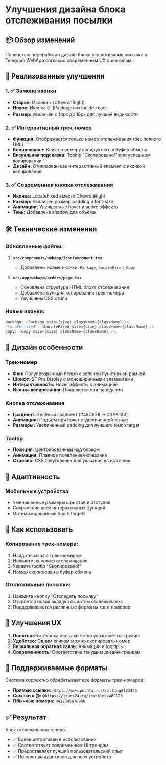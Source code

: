 # Улучшения дизайна блока отслеживания посылки

## 📦 Обзор изменений

Полностью переработан дизайн блока отслеживания посылки в Telegram WebApp согласно современным UX принципам.

## 🎯 Реализованные улучшения

### 1. ✅ Замена иконки
- **Старое:** Иконка `>` (ChevronRight)
- **Новое:** Иконка `📦` (Package) из lucide-react
- **Размер:** Увеличен с 14px до 16px для лучшей видимости

### 2. ✅ Интерактивный трек-номер
- **Функция:** Отображается только номер отслеживания (без полного URL)
- **Копирование:** Клик по номеру копирует его в буфер обмена
- **Визуальная подсказка:** Tooltip "Скопировано!" при успешном копировании
- **Дизайн:** Стилизован как интерактивный элемент с иконкой копирования

### 3. ✅ Современная кнопка отслеживания
- **Иконка:** LocateFixed вместо ChevronRight
- **Размер:** Увеличен размер padding и font-size
- **Анимации:** Улучшенные hover и active эффекты
- **Тень:** Добавлена shadow для объёма

## 🛠 Технические изменения

### Обновленные файлы:

1. **`src/components/webapp/IconComponent.tsx`**
   - Добавлены новые иконки: `Package`, `LocateFixed`, `Copy`

2. **`src/app/webapp/orders/page.tsx`**
   - Обновлена структура HTML блока отслеживания
   - Добавлена функция копирования трек-номера
   - Улучшены CSS стили

### Новые иконки:
```typescript
package: <Package size={size} className={className} />,
"locate-fixed": <LocateFixed size={size} className={className} />,
copy: <Copy size={size} className={className} />,
```

## 🎨 Дизайн особенности

### Трек-номер
- **Фон:** Полупрозрачный белый с зелёной пунктирной рамкой
- **Шрифт:** SF Pro Display с моноширинными элементами
- **Интерактивность:** Hover эффекты с анимацией
- **Иконка копирования:** Появляется при наведении

### Кнопка отслеживания
- **Градиент:** Зелёный градиент (#48C928 → #3AA120)
- **Анимации:** Подъём при hover с увеличенной тенью
- **Размеры:** Увеличенный padding для лучшего touch target

### Tooltip
- **Позиция:** Центрированный над блоком
- **Анимация:** Плавное появление/исчезание
- **Стрелка:** CSS треугольник для указания на источник

## 📱 Адаптивность

### Мобильные устройства:
- Уменьшенные размеры шрифтов и отступов
- Сохранение всех интерактивных функций
- Оптимизированные touch targets

## 🔧 Как использовать

### Копирование трек-номера:
1. Найдите заказ с трек-номером
2. Нажмите на номер отслеживания
3. Увидите tooltip "Скопировано!"
4. Номер скопирован в буфер обмена

### Отслеживание посылки:
1. Нажмите кнопку "Отследить посылку"
2. Откроется новая вкладка с сайтом отслеживания
3. Поддерживаются различные форматы трек-номеров

## 🚀 Улучшения UX

1. **Понятность:** Иконка посылки четко указывает на трекинг
2. **Удобство:** Одним кликом можно скопировать номер
3. **Визуальная обратная связь:** Анимации и tooltip'ы
4. **Современность:** Соответствие текущим дизайн-трендам

## 🎯 Поддерживаемые форматы

Система корректно обрабатывает все форматы трек-номеров:
- **Прямые ссылки:** `https://www.pochta.ru/tracking#123456`
- **Ссылки с @:** `@https://track24.ru/tracking/ABC123`
- **Обычные номера:** `RA123456789RU`

## ✅ Результат

Блок отслеживания теперь:
- ✅ Более интуитивен в использовании
- ✅ Соответствует современным UI трендам
- ✅ Предоставляет лучший пользовательский опыт
- ✅ Полностью адаптивен для всех устройств 